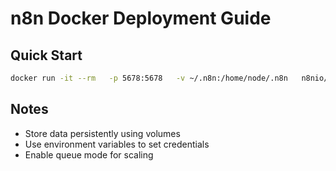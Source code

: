 # n8n Docker Deployment Guide

## Quick Start
```bash
docker run -it --rm   -p 5678:5678   -v ~/.n8n:/home/node/.n8n   n8nio/n8n
```

## Notes
- Store data persistently using volumes
- Use environment variables to set credentials
- Enable queue mode for scaling

